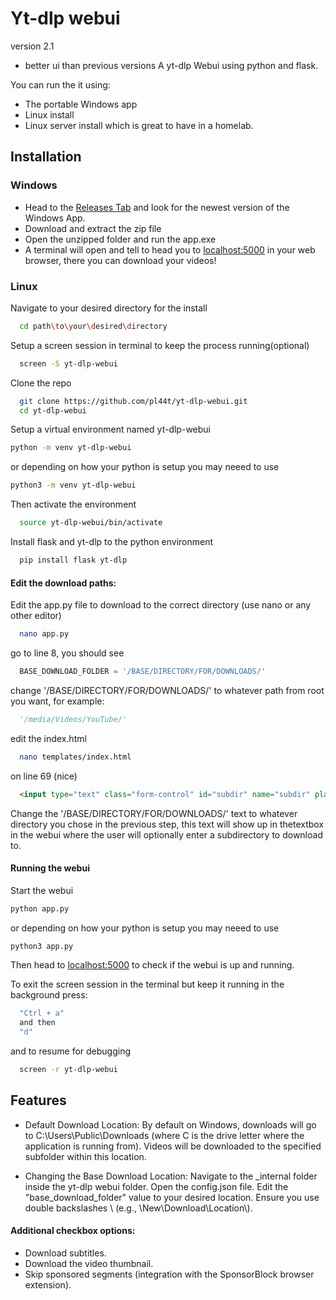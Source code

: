 
# Yt-dlp webui 

version 2.1
- better ui than previous versions
A yt-dlp Webui using python and flask.

You can run the it using:
- The portable Windows app 
- Linux install
- Linux server install which is great to have in a homelab.
## Installation

### Windows

- Head to the [Releases Tab](https://github.com/pl44t/yt-dlp-webui/releases) and look for the newest version of the Windows App.
- Download and extract the zip file
- Open the unzipped folder and run the app.exe 
- A terminal will open and tell to head you to [localhost:5000](http://localhost:5000) in your web browser, there you can download your videos!


### Linux

Navigate to your desired directory for the install

```bash
  cd path\to\your\desired\directory
```

Setup a screen session in terminal to keep the process running(optional)
```bash
  screen -S yt-dlp-webui
```

Clone the repo
```bash
  git clone https://github.com/pl44t/yt-dlp-webui.git
  cd yt-dlp-webui
```

Setup a virtual environment named yt-dlp-webui
```bash
python -m venv yt-dlp-webui
```
or depending on how your python is setup you may neeed to use 

```bash
python3 -m venv yt-dlp-webui
```
Then activate the environment

```bash
  source yt-dlp-webui/bin/activate
```

Install flask and yt-dlp to the python environment
```bash
  pip install flask yt-dlp
```

#### Edit the download paths:

Edit the app.py file to download to the correct directory (use nano or any other editor)

```bash
  nano app.py
```

go to line 8, you should see

```py
  BASE_DOWNLOAD_FOLDER = '/BASE/DIRECTORY/FOR/DOWNLOADS/'
```

change '/BASE/DIRECTORY/FOR/DOWNLOADS/' to whatever path from root you want, for example:
```py
  '/media/Videos/YouTube/'
```

edit the index.html
```bash
  nano templates/index.html
```

on line 69 (nice)
```html
  <input type="text" class="form-control" id="subdir" name="subdir" placeholder="Enter subdirectory under /BASE/DIRECTORY/FOR/DOWNLOADS/">
```

Change the '/BASE/DIRECTORY/FOR/DOWNLOADS/' text to whatever directory you chose in the previous step, this text will show up in thetextbox in the webui where the user will optionally enter a subdirectory to download to.

#### Running the webui

Start the webui
```bash
python app.py
```
or depending on how your python is setup you may neeed to use 
```bash
python3 app.py
```

Then head to [localhost:5000](http://localhost:5000) to check if the webui is up and running.


To exit the screen session in the terminal but keep it running in the background press:

```bash 
  "Ctrl + a"
  and then 
  "d"
```

and to resume for debugging

```bash 
  screen -r yt-dlp-webui
```
    
## Features

- Default Download Location:
	By default on Windows, downloads will go to C:\Users\Public\Downloads (where C is the drive letter where the application is running from).
	Videos will be downloaded to the specified subfolder within this location.

- Changing the Base Download Location:
	Navigate to the _internal folder inside the yt-dlp webui folder.
	Open the config.json file.
	Edit the "base_download_folder" value to your desired location. Ensure you use double backslashes \\ (e.g., \\New\\Download\\Location\\).

#### Additional checkbox options:
-	Download subtitles.
-	Download the video thumbnail.
-	Skip sponsored segments (integration with the SponsorBlock browser extension).



